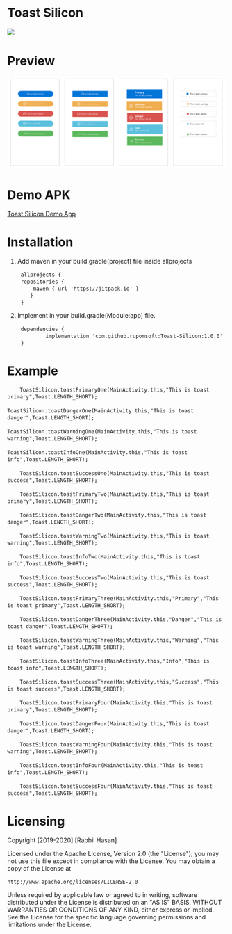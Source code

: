 # Toast Silicon
[![](https://jitpack.io/v/rupomsoft/Toast-Silicon.svg)](https://jitpack.io/#rupomsoft/Toast-Silicon)

# Preview
![Preview Image](https://github.com/rupomsoft/Toast-Silicon/blob/master/preview.png)

# Demo APK 
[Toast Silicon Demo App](https://github.com/rupomsoft/Toast-Silicon/blob/master/Toast%20Silicon%20Demo.apk?raw=true)

# Installation 

1. Add maven in your build.gradle(project) file inside allprojects 

		allprojects {
		repositories {
			maven { url 'https://jitpack.io' }
		   }
		}

2. Implement in your build.gradle(Module:app) file.

		dependencies {
	        	implementation 'com.github.rupomsoft:Toast-Silicon:1.0.0'
		}



# Example 
        ToastSilicon.toastPrimaryOne(MainActivity.this,"This is toast primary",Toast.LENGTH_SHORT);
	
	ToastSilicon.toastDangerOne(MainActivity.this,"This is toast danger",Toast.LENGTH_SHORT);
	
	ToastSilicon.toastWarningOne(MainActivity.this,"This is toast warning",Toast.LENGTH_SHORT);
	
	ToastSilicon.toastInfoOne(MainActivity.this,"This is toast info",Toast.LENGTH_SHORT);
	
        ToastSilicon.toastSuccessOne(MainActivity.this,"This is toast success",Toast.LENGTH_SHORT);
	
        ToastSilicon.toastPrimaryTwo(MainActivity.this,"This is toast primary",Toast.LENGTH_SHORT);
	
        ToastSilicon.toastDangerTwo(MainActivity.this,"This is toast danger",Toast.LENGTH_SHORT);
	
        ToastSilicon.toastWarningTwo(MainActivity.this,"This is toast warning",Toast.LENGTH_SHORT);
	
        ToastSilicon.toastInfoTwo(MainActivity.this,"This is toast info",Toast.LENGTH_SHORT);
	
        ToastSilicon.toastSuccessTwo(MainActivity.this,"This is toast success",Toast.LENGTH_SHORT);
	
        ToastSilicon.toastPrimaryThree(MainActivity.this,"Primary","This is toast primary",Toast.LENGTH_SHORT);
	
        ToastSilicon.toastDangerThree(MainActivity.this,"Danger","This is toast danger",Toast.LENGTH_SHORT);
	
        ToastSilicon.toastWarningThree(MainActivity.this,"Warning","This is toast warning",Toast.LENGTH_SHORT);
	
        ToastSilicon.toastInfoThree(MainActivity.this,"Info","This is toast info",Toast.LENGTH_SHORT);
	
        ToastSilicon.toastSuccessThree(MainActivity.this,"Success","This is toast success",Toast.LENGTH_SHORT);
	
        ToastSilicon.toastPrimaryFour(MainActivity.this,"This is toast primary",Toast.LENGTH_SHORT);
	
        ToastSilicon.toastDangerFour(MainActivity.this,"This is toast danger",Toast.LENGTH_SHORT);
	
        ToastSilicon.toastWarningFour(MainActivity.this,"This is toast warning",Toast.LENGTH_SHORT);
	
        ToastSilicon.toastInfoFour(MainActivity.this,"This is toast info",Toast.LENGTH_SHORT);
	
        ToastSilicon.toastSuccessFour(MainActivity.this,"This is toast success",Toast.LENGTH_SHORT);
	
	

# Licensing
Copyright [2019-2020] [Rabbil Hasan]

Licensed under the Apache License, Version 2.0 (the "License");
you may not use this file except in compliance with the License.
You may obtain a copy of the License at

    http://www.apache.org/licenses/LICENSE-2.0

Unless required by applicable law or agreed to in writing, software
distributed under the License is distributed on an "AS IS" BASIS,
WITHOUT WARRANTIES OR CONDITIONS OF ANY KIND, either express or implied.
See the License for the specific language governing permissions and
limitations under the License.
   
